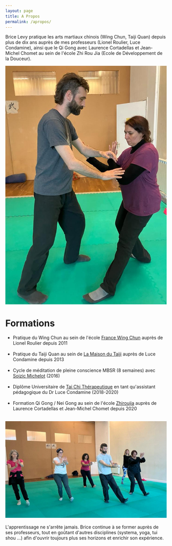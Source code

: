```yaml
---
layout: page
title: A Propos
permalink: /apropos/
---
```


Brice Levy pratique les arts martiaux chinois (Wing Chun, Taiji Quan) depuis plus de dix ans auprès de mes professeurs (Lionel Roulier, Luce Condamine), ainsi que le Qi Gong avec Laurence Cortadellas et Jean-Michel Chomet au sein de l'école Zhi Rou Jia (Ecole de Développement de la Douceur).

![7stars](/images/7stars.jpg)

# Formations
- Pratique du Wing Chun au sein de l'école [France Wing Chun](https://francewingchun.fr/) auprès de Lionel Roulier depuis 2011
<br /> <br />
- Pratique du Taiji Quan au sein de [La Maison du Taiji](http://lucecondamine.free.fr/) auprès de Luce Condamine depuis 2013
 <br /> <br />
- Cycle de méditation de pleine conscience MBSR (8 semaines) avec [Soizic Michelot](https://www.mbsr-paris.fr/) (2016)
 <br /> <br />
- Diplôme Universitaire de [Tai Chi Thérapeutique](https://www.u-pec.fr/fr/formation/du-tai-chi-therapeutique) en tant qu'assistant pédagogique du Dr Luce Condamine (2018-2020)
 <br /> <br />
- Formation Qi Gong / Nei Gong au sein de l'école [Zhiroujia](https://zhiroujia.fr/) auprès de Laurence Cortadellas et Jean-Michel Chomet depuis 2020
 <br /> <br />

![taiji_forme](/images/taiji_forme.jpg)
 <br /> <br />
 L'apprentissage ne s'arrête jamais. Brice continue à se former auprès de ses professeurs, tout en goûtant d'autres disciplines (systema, yoga, tui shou ...) afin d'ouvrir toujours plus ses horizons et enrichir son expérience.

